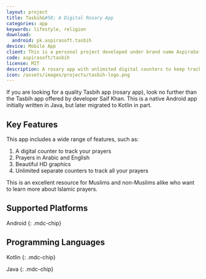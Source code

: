 ```yaml
---
layout: project
title: Tasbih&#58; A Digital Rosary App
categories: app
keywords: lifestyle, religion
download:
  android: pk.aspirasoft.tasbih
device: Mobile App
client: This is a personal project developed under brand name AspiraSoft.
code: aspirasoft/tasbih
license: MIT
description: A rosary app with unlimited digital counters to keep track of your prayers and a collection of Islamic prayers in Arabic and English.
icon: /assets/images/projects/tasbih-logo.png
---
```


If you are looking for a quality Tasbih app (rosary app), look no further than the Tasbih app offered by developer Saif Khan. This is a native Android app initially written in Java, but later migrated to Kotlin in part.

## Key Features

This app includes a wide range of features, such as:

1. A digital counter to track your prayers
2. Prayers in Arabic and English
3. Beautiful HD graphics
4. Unlimited separate counters to track all your prayers

This is an excellent resource for Muslims and non-Muslims alike who want to learn more about Islamic prayers.

## Supported Platforms

Android
{: .mdc-chip}

## Programming Languages

Kotlin
{: .mdc-chip}

Java
{: .mdc-chip}
